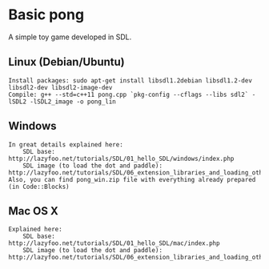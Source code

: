 # Basic pong

A simple toy game developed in SDL.


## Linux (Debian/Ubuntu)
	Install packages: sudo apt-get install libsdl1.2debian libsdl1.2-dev libsdl2-dev libsdl2-image-dev
	Compile: g++ --std=c++11 pong.cpp `pkg-config --cflags --libs sdl2` -lSDL2 -lSDL2_image -o pong_lin
	
## Windows
	In great details explained here:
	    SDL base: http://lazyfoo.net/tutorials/SDL/01_hello_SDL/windows/index.php
	    SDL image (to load the dot and paddle): http://lazyfoo.net/tutorials/SDL/06_extension_libraries_and_loading_other_image_formats/windows/index.php
	Also, you can find pong_win.zip file with everything already prepared (in Code::Blocks)
	
## Mac OS X
	Explained here:
	    SDL base: http://lazyfoo.net/tutorials/SDL/01_hello_SDL/mac/index.php
	    SDL image (to load the dot and paddle): http://lazyfoo.net/tutorials/SDL/06_extension_libraries_and_loading_other_image_formats/mac/index.php
